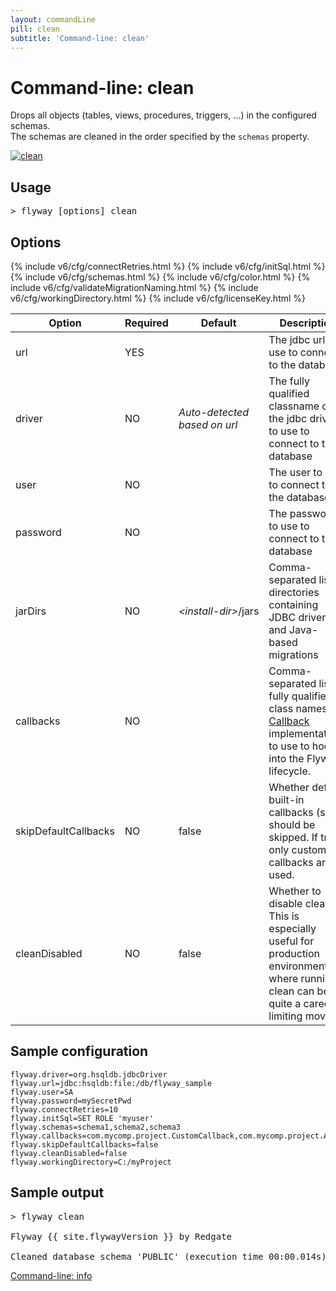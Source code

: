 ```yaml
---
layout: commandLine
pill: clean
subtitle: 'Command-line: clean'
---
```

# Command-line: clean

Drops all objects (tables, views, procedures, triggers, ...) in the configured schemas.<br/>
The schemas are cleaned in the order specified by the `schemas` property.

<a href="/documentation/command/clean"><img src="/assets/balsamiq/command-clean.png" alt="clean"></a>

## Usage

<pre class="console"><span>&gt;</span> flyway [options] clean</pre>

## Options

<table class="table table-bordered table-hover">
    <thead>
    <tr>
        <th>Option</th>
        <th>Required</th>
        <th>Default</th>
        <th>Description</th>
    </tr>
    </thead>
    <tbody>
    <tr>
        <td>url</td>
        <td>YES</td>
        <td></td>
        <td>The jdbc url to use to connect to the database</td>
    </tr>
    <tr>
        <td>driver</td>
        <td>NO</td>
        <td><i>Auto-detected based on url</i></td>
        <td>The fully qualified classname of the jdbc driver to use
            to connect to the database
        </td>
    </tr>
    <tr>
        <td>user</td>
        <td>NO</td>
        <td></td>
        <td>The user to use to connect to the database</td>
    </tr>
    <tr>
        <td>password</td>
        <td>NO</td>
        <td></td>
        <td>The password to use to connect to the database</td>
    </tr>
    {% include v6/cfg/connectRetries.html %}
    {% include v6/cfg/initSql.html %}
    {% include v6/cfg/schemas.html %}
    {% include v6/cfg/color.html %}
    <tr id="jarDirs">
        <td>jarDirs</td>
        <td>NO</td>
        <td><nobr><i>&lt;install-dir&gt;</i>/jars</nobr></td>
        <td>Comma-separated list of directories containing JDBC drivers and Java-based migrations</td>
    </tr>
    <tr>
        <td>callbacks</td>
        <td>NO</td>
        <td></td>
        <td>Comma-separated list of fully qualified class names of
            <a href="/v6/v6/documentation/api/javadoc/org/flywaydb/core/api/callback/Callback">Callback</a>
            implementations to use to hook into the Flyway lifecycle.</td>
    </tr>
    <tr>
        <td>skipDefaultCallbacks</td>
        <td>NO</td>
        <td>false</td>
        <td>Whether default built-in callbacks (sql) should be skipped. If true, only custom callbacks are used.</td>
    </tr>
    <tr>
        <td>cleanDisabled</td>
        <td>NO</td>
        <td>false</td>
        <td>Whether to disable clean. This is especially useful for production environments where running clean can be quite a career limiting move.</td>
    </tr>
    {% include v6/cfg/validateMigrationNaming.html %}
    {% include v6/cfg/workingDirectory.html %}
    {% include v6/cfg/licenseKey.html %}
    </tbody>
</table>

## Sample configuration

```properties
flyway.driver=org.hsqldb.jdbcDriver
flyway.url=jdbc:hsqldb:file:/db/flyway_sample
flyway.user=SA
flyway.password=mySecretPwd
flyway.connectRetries=10
flyway.initSql=SET ROLE 'myuser'
flyway.schemas=schema1,schema2,schema3
flyway.callbacks=com.mycomp.project.CustomCallback,com.mycomp.project.AnotherCallback
flyway.skipDefaultCallbacks=false
flyway.cleanDisabled=false
flyway.workingDirectory=C:/myProject
```

## Sample output
<pre class="console">&gt; flyway clean

Flyway {{ site.flywayVersion }} by Redgate

Cleaned database schema 'PUBLIC' (execution time 00:00.014s)</pre>

<p class="next-steps">
    <a class="btn btn-primary" href="/documentation/commandline/info">Command-line: info <i class="fa fa-arrow-right"></i></a>
</p>